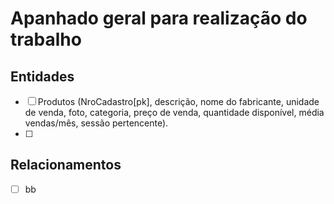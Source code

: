 # Apanhado geral para realização do trabalho

## Entidades
- [ ] Produtos (NroCadastro[pk], descrição, nome do fabricante, unidade de venda, foto, categoria, preço de venda, quantidade disponível, média vendas/mês, sessão pertencente).
- [ ] 


## Relacionamentos
- [ ] bb
